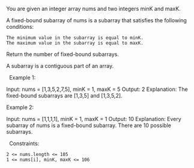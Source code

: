 You are given an integer array nums and two integers minK and maxK.

A fixed-bound subarray of nums is a subarray that satisfies the following conditions:


	The minimum value in the subarray is equal to minK.
	The maximum value in the subarray is equal to maxK.


Return the number of fixed-bound subarrays.

A subarray is a contiguous part of an array.

 
Example 1:

Input: nums = [1,3,5,2,7,5], minK = 1, maxK = 5
Output: 2
Explanation: The fixed-bound subarrays are [1,3,5] and [1,3,5,2].


Example 2:

Input: nums = [1,1,1,1], minK = 1, maxK = 1
Output: 10
Explanation: Every subarray of nums is a fixed-bound subarray. There are 10 possible subarrays.


 
Constraints:


	2 <= nums.length <= 105
	1 <= nums[i], minK, maxK <= 106

